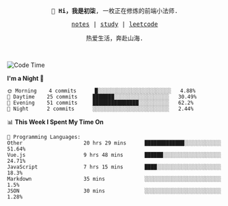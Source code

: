 <p align="center">
  <samp>
    <span><strong>👋 Hi，我是初柒</strong>,</span>
    <span>一枚正在修炼的前端小法师.</span>
  </samp>
</p>

<p align="center">
  <samp>
    <a href="https://www.wolai.com/dec-seven/wyPFvMTwAcD9muc6RMfThB">notes</a> |
    <a href="https://github.com/dec-seven/fe-study">study</a> |
    <a href="https://leetcode.cn/u/dec-seven/">leetcode</a>
  </samp>
</p>
<p align="center">
  <samp>
    <span>热爱生活，奔赴山海.</span>
  </samp>
</p>
<br>

<!--START_SECTION:waka-->
![Code Time](http://img.shields.io/badge/Code%20Time-351%20hrs%2036%20mins-blue)

**I'm a Night 🦉** 

```text
🌞 Morning    4 commits      █░░░░░░░░░░░░░░░░░░░░░░░░   4.88% 
🌆 Daytime    25 commits     ███████░░░░░░░░░░░░░░░░░░   30.49% 
🌃 Evening    51 commits     ███████████████░░░░░░░░░░   62.2% 
🌙 Night      2 commits      ░░░░░░░░░░░░░░░░░░░░░░░░░   2.44%

```


📊 **This Week I Spent My Time On** 

```text
💬 Programming Languages: 
Other                    20 hrs 29 mins      █████████████░░░░░░░░░░░░   51.64% 
Vue.js                   9 hrs 48 mins       ██████░░░░░░░░░░░░░░░░░░░   24.71% 
JavaScript               7 hrs 15 mins       ████░░░░░░░░░░░░░░░░░░░░░   18.3% 
Markdown                 35 mins             ░░░░░░░░░░░░░░░░░░░░░░░░░   1.5% 
JSON                     30 mins             ░░░░░░░░░░░░░░░░░░░░░░░░░   1.28%

```


<!--END_SECTION:waka-->


